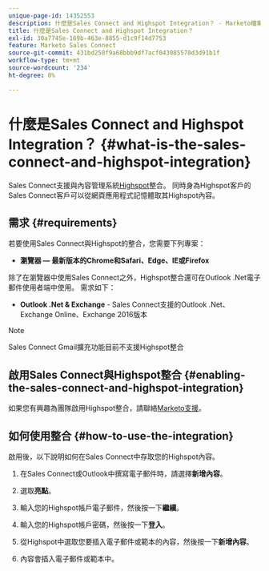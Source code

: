 ```yaml
---
unique-page-id: 14352553
description: 什麼是Sales Connect and Highspot Integration？ - Marketo檔案 — 產品檔案
title: 什麼是Sales Connect and Highspot Integration？
exl-id: 30a7745e-169b-463e-8855-d1c9f14d7753
feature: Marketo Sales Connect
source-git-commit: 431bd258f9a68bbb9df7acf043085578d3d91b1f
workflow-type: tm+mt
source-wordcount: '234'
ht-degree: 0%

---
```


# 什麼是Sales Connect and Highspot Integration？ {#what-is-the-sales-connect-and-highspot-integration}

Sales Connect支援與內容管理系統[Highspot](https://www.highspot.com/)整合。 同時身為Highspot客戶的Sales Connect客戶可以從網頁應用程式記憶體取其Highspot內容。

## 需求 {#requirements}

若要使用Sales Connect與Highspot的整合，您需要下列專案：

* **瀏覽器 — 最新版本的Chrome和Safari、Edge、IE或Firefox**

除了在瀏覽器中使用Sales Connect之外，Highspot整合還可在Outlook .Net電子郵件使用者端中使用。 需求如下：

* **Outlook .Net &amp; Exchange** - Sales Connect支援的Outlook .Net、Exchange Online、Exchange 2016版本

>[!NOTE]
>
>Sales Connect Gmail擴充功能目前不支援Highspot整合

## 啟用Sales Connect與Highspot整合 {#enabling-the-sales-connect-and-highspot-integration}

如果您有興趣為團隊啟用Highspot整合，請聯絡[Marketo支援](https://nation.marketo.com/t5/Support/ct-p/Support#)。

## 如何使用整合 {#how-to-use-the-integration}

啟用後，以下說明如何在Sales Connect中存取您的Highspot內容。

1. 在Sales Connect或Outlook中撰寫電子郵件時，請選擇&#x200B;**新增內容**。

1. 選取&#x200B;**亮點**。

1. 輸入您的Highspot帳戶電子郵件，然後按一下&#x200B;**繼續**。

1. 輸入您的Highspot帳戶密碼，然後按一下&#x200B;**登入**。

1. 從Highspot中選取您要插入電子郵件或範本的內容，然後按一下&#x200B;**新增內容**。

1. 內容會插入電子郵件或範本中。
